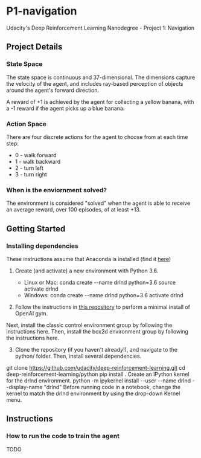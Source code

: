 # P1-navigation
Udacity's Deep Reinforcement Learning Nanodegree - Project 1: Navigation

## Project Details

### State Space
The state space is continuous and 37-dimensional. The dimensions capture the velocity of the agent, and includes ray-based perception of objects around the agent's forward direction.

A reward of +1 is achieved by the agent for collecting a yellow banana, with a -1 reward if the agent picks up a blue banana.

### Action Space
There are four discrete actions for the agent to choose from at each time step:

* 0 - walk forward 
* 1 - walk backward
* 2 - turn left
* 3 - turn right

### When is the enviornment solved?
The environment is considered "solved" when the agent is able to receive an average reward, over 100 episodes, of at least +13.

## Getting Started

### Installing dependencies
These instructions assume that Anaconda is installed (find it [here](https://www.anaconda.com/))
1. Create (and activate) a new environment with Python 3.6.

   * Linux or Mac:
        conda create --name drlnd python=3.6
        source activate drlnd
   * Windows:
        conda create --name drlnd python=3.6 
        activate drlnd

2. Follow the instructions in [this repository](https://github.com/openai/gym) to perform a minimal install of OpenAI gym.

Next, install the classic control environment group by following the instructions here.
Then, install the box2d environment group by following the instructions here.

3. Clone the repository (if you haven't already!), and navigate to the python/ folder. Then, install several dependencies.

git clone https://github.com/udacity/deep-reinforcement-learning.git
cd deep-reinforcement-learning/python
pip install .
Create an IPython kernel for the drlnd environment.
python -m ipykernel install --user --name drlnd --display-name "drlnd"
Before running code in a notebook, change the kernel to match the drlnd environment by using the drop-down Kernel menu.

## Instructions

### How to run the code to train the agent
TODO
